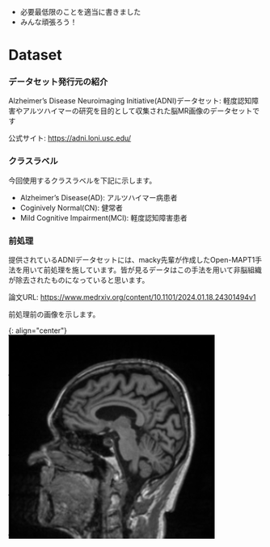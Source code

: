 - 必要最低限のことを適当に書きました
- みんな頑張ろう！

# Dataset 
### データセット発行元の紹介
Alzheimer’s Disease Neuroimaging Initiative(ADNI)データセット: 軽度認知障害やアルツハイマーの研究を目的として収集された脳MR画像のデータセットです

公式サイト: https://adni.loni.usc.edu/

### クラスラベル
今回使用するクラスラベルを下記に示します。
- Alzheimer’s Disease(AD): アルツハイマー病患者
- Coginively Normal(CN): 健常者
- Mild Cognitive Impairment(MCI): 軽度認知障害患者

### 前処理
提供されているADNIデータセットには、macky先輩が作成したOpen-MAPT1手法を用いて前処理を施しています。皆が見るデータはこの手法を用いて非脳組織が除去されたものになっていると思います。

論文URL: https://www.medrxiv.org/content/10.1101/2024.01.18.24301494v1

前処理前の画像を示します。

{: align="center"}
![前処理前の画像](./前処理前の画像.png)
